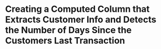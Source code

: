 # Creating a Computed Column that Extracts Customer Info and Detects the Number of Days Since the Customers Last Transaction
